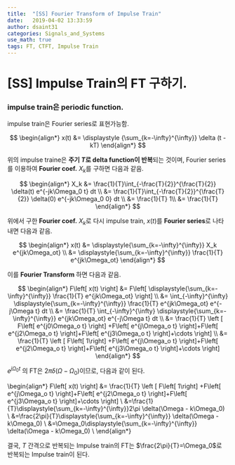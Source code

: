 ```yaml
---
title:  "[SS] Fourier Transform of Impulse Train"
date:   2019-04-02 13:33:59
author: dsaint31
categories: Signals_and_Systems
use_math: true
tags: FT, CTFT, Impulse Train
---
```


# [SS] Impulse Train의 FT 구하기.

### impulse train은 periodic function.

impulse train은 Fourier series로 표현가능함.

$$
\begin{align*}
x(t) &= \displaystyle {\sum_{k=-\infty}^{\infty}} \delta (t -kT)
\end{align*}
$$

위의 impulse traine은 **주기 $T$로 delta function이 반복**되는 것이며, Fourier series를 이용하여 **Fourier coef.** $X_k$를 구하면 다음과 같음.

$$
\begin{align*}
X_k &= \frac{1}{T}\int_{-\frac{T}{2}}^{\frac{T}{2}}  \delta(t) e^{-jk\Omega_0 t} dt \\
&= \frac{1}{T}\int_{-\frac{T}{2}}^{\frac{T}{2}}  \delta(0) e^{-jk\Omega_0 0} dt \\
&= \frac{1}{T} 1\\
&= \frac{1}{T}
\end{align*}
$$

위에서 구한 **Fourier coef.** $X_k$로 다시 impulse train, $x(t)$를 **Fourier series**로 나타내면 다음과 같음.

$$
\begin{align*}
x(t) &= \displaystyle{\sum_{k=-\infty}^{\infty}}
X_k e^{jk\Omega_ot} \\
&= \displaystyle{\sum_{k=-\infty}^{\infty}} \frac{1}{T} e^{jk\Omega_ot}
\end{align*}
$$

이를 **Fourier Transform** 하면 다음과 같음.

$$
\begin{align*}
F\left[ x(t) \right] &= F\left[ \displaystyle{\sum_{k=-\infty}^{\infty}} \frac{1}{T} e^{jk\Omega_ot} \right] \\
&= \int_{-\infty}^{\infty} \displaystyle{\sum_{k=-\infty}^{\infty}} \frac{1}{T} e^{jk\Omega_ot} e^{-j\Omega t} dt \\
&= \frac{1}{T} \int_{-\infty}^{\infty} \displaystyle{\sum_{k=-\infty}^{\infty}} e^{jk\Omega_ot} e^{-j\Omega t} dt \\
&= \frac{1}{T} \left [ F\left[ e^{j0\Omega_o t} \right] +F\left[ e^{j\Omega_o t} \right]+F\left[ e^{j2\Omega_o t} \right]+F\left[ e^{j3\Omega_o t} \right]+\cdots \right] \\
&= \frac{1}{T} \left [ F\left[ 1\right] +F\left[ e^{j\Omega_o t} \right]+F\left[ e^{j2\Omega_o t} \right]+F\left[ e^{j3\Omega_o t} \right]+\cdots \right]
\end{align*}
$$

$e^{j\Omega_0 t}$ 의 FT은 $2\pi \delta(\Omega-\Omega_0)$이므로, 다음과 같이 된다.

\begin{align*}
F\left[ x(t) \right] &= \frac{1}{T} \left [ F\left[ 1\right] +F\left[ e^{j\Omega_o t} \right]+F\left[ e^{j2\Omega_o t} \right]+F\left[ e^{j3\Omega_o t} \right]+\cdots \right] \\
&=\frac{1}{T}\displaystyle{\sum_{k=-\infty}^{\infty}}2\pi \delta(\Omega - k\Omega_0) \\
&=\frac{2\pi}{T}\displaystyle{\sum_{k=-\infty}^{\infty}} \delta(\Omega - k\Omega_0) \\
&=\Omega_0\displaystyle{\sum_{k=-\infty}^{\infty}} \delta(\Omega - k\Omega_0) \\
\end{align*}

결국, $T$ 간격으로 반복되는 Impulse train의 FT는 $\frac{2\pi}{T}=\Omega_0$로 반복되는 Impulse train이 된다.


